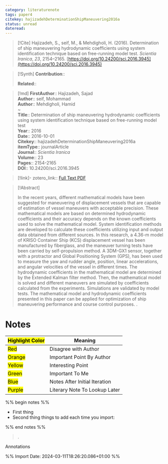 ```yaml
---
category: literaturenote
tags: paper4
citekey: hajizadehDeterminationShipManeuvering2016a
status: unread
dateread:
---
```


> [!Cite]
> Hajizadeh, S., seif, M., & Mehdigholi, H. (2016). Determination of ship maneuvering hydrodynamic coefficients using system identification technique based on free-running model test. _Scientia Iranica_, _23_, 2154–2165. [https://doi.org/10.24200/sci.2016.3945](https://doi.org/10.24200/sci.2016.3945)

>[!Synth]
>**Contribution**:: 
>
>**Related**:: 
>

>[!md]
> **FirstAuthor**:: Hajizadeh, Sajad  
> **Author**:: seif, Mohammad  
> **Author**:: Mehdigholi, Hamid  
~    
> **Title**:: Determination of ship maneuvering hydrodynamic coefficients using system identification technique based on free-running model test  
> **Year**:: 2016  
> **Date**:: 2016-10-01  
> **Citekey**:: hajizadehDeterminationShipManeuvering2016a  
> **itemType**:: journalArticle  
> **Journal**:: *Scientia Iranica*  
> **Volume**:: 23   
> **Pages**:: 2154-2165  
> **DOI**:: 10.24200/sci.2016.3945    

> [!link]-
> zotero_link:: [Full Text PDF](zotero://select/library/items/F3SQJU5A)


> [!Abstract]
>
> In the recent years, different mathematical models have been suggested for maneuvering of displacement vessels that are capable of estimation of vessel maneuvers with acceptable precision. These mathematical models are based on determined hydrodynamic coefficients and their accuracy depends on the known coefficients used to solve the mathematical model. System identification methods are developed to calculate these coefficients utilizing input and output data obtained from different sources. In this research, a 4.36-m model of KRISO Container Ship (KCS) displacement vessel has been manufactured by fiberglass, and the maneuver turning tests have been carried by self-propulsion method. A 3DM-GX1 sensor, together with a protractor and Global Positioning System (GPS), has been used to measure the yaw and rudder angle, position, linear accelerations, and angular velocities of the vessel in different times. The hydrodynamic coefficients in the mathematical model are determined by the Extended Kalman filter method. Then, the mathematical model is solved and different maneuvers are simulated by coefficients calculated from the experiments. Simulations are validated by model tests. The mathematical model and hydrodynamic coefficients presented in this paper can be applied for optimization of ship maneuvering performance and course control purposes.
>.
> 
# Notes

| <mark class="hltr-grey">Highlight Color</mark> | Meaning                       |
| ---------------------------------------------- | ----------------------------- |
| <mark class="hltr-red">Red</mark>              | Disagree with Author          |
| <mark class="hltr-orange">Orange</mark>        | Important Point By Author     |
| <mark class="hltr-yellow">Yellow</mark>        | Interesting Point             |
| <mark class="hltr-green">Green</mark>          | Important To Me               |
| <mark class="hltr-blue">Blue</mark>            | Notes After Initial Iteration |
| <mark class="hltr-purple">Purple</mark>        | Literary Note To Lookup Later |

%% begin notes %%
- First thing
- Second thing
things to add each time you import:

%% end notes %%

>.
 
 Annotations


%% Import Date: 2024-03-11T18:26:20.086+01:00 %%
